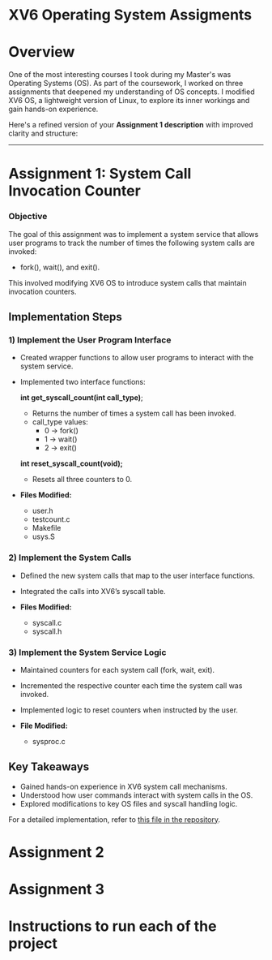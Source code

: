 # XV6 Operating System Assigments

# Overview
One of the most interesting courses I took during my Master's was Operating Systems (OS). As part of the coursework, I worked on three assignments that deepened my understanding of OS concepts. I modified XV6 OS, a lightweight version of Linux, to explore its inner workings and gain hands-on experience. 

Here's a refined version of your **Assignment 1 description** with improved clarity and structure:  

---

# **Assignment 1: System Call Invocation Counter**  

### **Objective**  
The goal of this assignment was to implement a system service that allows user programs to track the number of times the following system calls are invoked:  
- fork(), wait(), and exit().  

This involved modifying XV6 OS to introduce system calls that maintain invocation counters.  

## **Implementation Steps**  

### **1) Implement the User Program Interface**  
- Created wrapper functions to allow user programs to interact with the system service.  
- Implemented two interface functions:  

  **int get_syscall_count(int call_type)**;
  - Returns the number of times a system call has been invoked.  
  - call_type values:  
    - 0 → fork()  
    - 1 → wait()  
    - 2 → exit()  

  **int reset_syscall_count(void);**
  - Resets all three counters to 0.  

- **Files Modified:**  
  - user.h
  - testcount.c
  - Makefile
  - usys.S

### **2) Implement the System Calls**  
- Defined the new system calls that map to the user interface functions.  
- Integrated the calls into XV6’s syscall table.  

- **Files Modified:**  
  - syscall.c  
  - syscall.h

### **3) Implement the System Service Logic**  
- Maintained counters for each system call (fork, wait, exit).  
- Incremented the respective counter each time the system call was invoked.  
- Implemented logic to reset counters when instructed by the user.  

- **File Modified:**  
  - sysproc.c 

## **Key Takeaways**  
- Gained hands-on experience in XV6 system call mechanisms.  
- Understood how user commands interact with system calls in the OS.  
- Explored modifications to key OS files and syscall handling logic.  

For a detailed implementation, refer to [this file in the repository](./OS_Assignment_SharedMemoryPages/xv6-syscall-mechanisms).  


# Assignment 2



# Assignment 3


# Instructions to run each of the project


